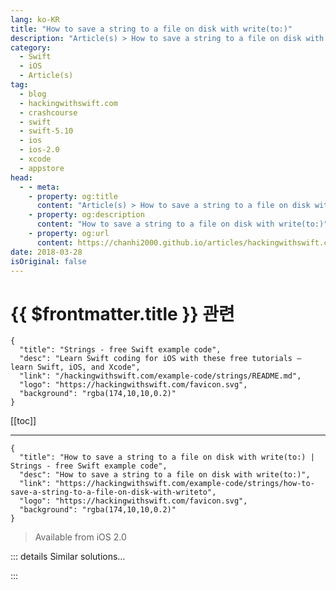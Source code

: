 ```yaml
---
lang: ko-KR
title: "How to save a string to a file on disk with write(to:)"
description: "Article(s) > How to save a string to a file on disk with write(to:)"
category:
  - Swift
  - iOS
  - Article(s)
tag: 
  - blog
  - hackingwithswift.com
  - crashcourse
  - swift
  - swift-5.10
  - ios
  - ios-2.0
  - xcode
  - appstore
head:
  - - meta:
    - property: og:title
      content: "Article(s) > How to save a string to a file on disk with write(to:)"
    - property: og:description
      content: "How to save a string to a file on disk with write(to:)"
    - property: og:url
      content: https://chanhi2000.github.io/articles/hackingwithswift.com/example-code/strings/how-to-save-a-string-to-a-file-on-disk-with-writeto.html
date: 2018-03-28
isOriginal: false
---
```


# {{ $frontmatter.title }} 관련

```component VPCard
{
  "title": "Strings - free Swift example code",
  "desc": "Learn Swift coding for iOS with these free tutorials – learn Swift, iOS, and Xcode",
  "link": "/hackingwithswift.com/example-code/strings/README.md",
  "logo": "https://hackingwithswift.com/favicon.svg",
  "background": "rgba(174,10,10,0.2)"
}
```

[[toc]]

---

```component VPCard
{
  "title": "How to save a string to a file on disk with write(to:) | Strings - free Swift example code",
  "desc": "How to save a string to a file on disk with write(to:)",
  "link": "https://hackingwithswift.com/example-code/strings/how-to-save-a-string-to-a-file-on-disk-with-writeto",
  "logo": "https://hackingwithswift.com/favicon.svg",
  "background": "rgba(174,10,10,0.2)"
}
```

> Available from iOS 2.0

<!-- TODO: 작성 -->

<!-- 
All strings have a `write(to:)` method that lets you save the contents of the string to disk. You need to provide a filename to write to, plus two more parameters: whether the write should be atomic, and what string encoding to use. The second parameter should nearly always be `true` because it avoids concurrency problems. The third parameter should nearly always be `String.Encoding.utf8`, which is pretty much the standard for reading and writing text.

Be warned: writing a string to disk can throw an exception, so you need to catch any errors and warn the user.

Here's the code:

```swift
let str = "Super long string here"
let filename = getDocumentsDirectory().appendingPathComponent("output.txt")

do {
    try str.write(to: filename, atomically: true, encoding: String.Encoding.utf8)
} catch {
    // failed to write file – bad permissions, bad filename, missing permissions, or more likely it can't be converted to the encoding
}
```

That code uses a helper function called `getDocumentsDirectory()`, which finds the path to where you can save your app's files. Here it is:

```swift
func getDocumentsDirectory() -> URL {
    let paths = FileManager.default.urls(for: .documentDirectory, in: .userDomainMask)
    return paths[0]
}
```

-->

::: details Similar solutions…

<!--
/example-code/media/how-to-save-a-uiimage-to-a-file-using-jpegdata-and-pngdata">How to save a UIImage to a file using jpegData() and pngData() 
/example-code/strings/how-to-load-a-string-from-a-file-in-your-bundle">How to load a string from a file in your bundle 
/example-code/system/how-to-read-your-apps-version-from-your-infoplist-file">How to read your app’s version from your Info.plist file 
/example-code/system/how-to-find-the-path-to-a-file-in-your-bundle">How to find the path to a file in your bundle 
/example-code/language/how-to-write-a-closure-that-returns-a-value">How to write a closure that returns a value</a>
-->

:::

